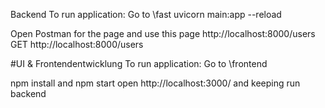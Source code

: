 Backend
To run application: Go to \fast
uvicorn main:app --reload

Open Postman for the page and use this page http://localhost:8000/users GET http://localhost:8000/users 

#UI & Frontendentwicklung
To run application: Go to \frontend

npm install and
npm start
open http://localhost:3000/ and keeping run backend
